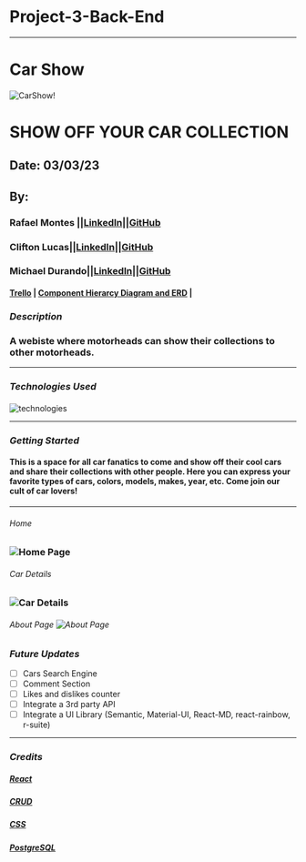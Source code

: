 # Project-3-Back-End

---

# Car Show

####

![CarShow!](https://www.legendaryautointeriors.com/wp-content/uploads/2019/07/LEGE-car-show-1.jpg)

# SHOW OFF YOUR CAR COLLECTION

## Date: 03/03/23

## By:

### Rafael Montes ||[LinkedIn](www.linkedin.com/in/rafael-montes-9040491a5)||[GitHub](https://github.com/RafaelIgnacioMontes)

### Clifton Lucas||[LinkedIn](https://www.linkedin.com/in/clifton-lucas-b80540121/)||[GitHub](https://github.com/Cliftonlucas1)

### Michael Durando||[LinkedIn](https://www.linkedin.com/in/michael-durando-101050138/)||[GitHub](https://github.com/mjdurando82)

#### [Trello](https://trello.com/b/6PQ2BLxZ/project-3) | [Component Hierarcy Diagram and ERD](https://lucid.app/lucidchart/e789625d-777c-4d90-9ac2-80ffac9c213c/edit?invitationId=inv_c83c37fc-a5f5-4493-a00d-a8cd281552c2&referringApp=slack&page=0_0#) |

### **_Description_**

### A webiste where motorheads can show their collections to other motorheads.

---

### **_Technologies Used_**

####

![technologies](https://camo.githubusercontent.com/c7cd26def93db19affeb8c6af3009fd15720ce38f6259e730699a305c676a820/68747470733a2f2f7777772e66726565636f646563616d702e6f72672f6e6577732f636f6e74656e742f696d616765732f73697a652f77323030302f323032302f30332f5045524e2e706e67)

---

### **_Getting Started_**

#### This is a space for all car fanatics to come and show off their cool cars and share their collections with other people. Here you can express your favorite types of cars, colors, models, makes, year, etc. Come join our cult of car lovers!

---

###### Home

### ![Home Page](https://media.discordapp.net/attachments/1080980866190282762/1083763879194140703/Screenshot_2023-03-10_at_9.50.31_AM.png?width=1410&height=804)

###### Car Details

### ![Car Details](https://media.discordapp.net/attachments/1080980866190282762/1083763384413069402/Screenshot_2023-03-10_at_9.28.35_AM.png?width=1160&height=1056)

###### About Page ![About Page](https://media.discordapp.net/attachments/1080980866190282762/1083763415933259826/Screenshot_2023-03-10_at_9.33.06_AM.png?width=1410&height=753)

### **_Future Updates_**

- [ ] Cars Search Engine
- [ ] Comment Section
- [ ] Likes and dislikes counter
- [ ] Integrate a 3rd party API
- [ ] Integrate a UI Library (Semantic, Material-UI, React-MD, react-rainbow, r-suite)

---

### **_Credits_**

##### [React](https://developer.mozilla.org/en-US/docs/Learn/Tools_and_testing/Client-side_JavaScript_frameworks/React_interactivity_filtering_conditional_rendering)

##### [CRUD](https://geeksforgeeks.com/)

##### [CSS](https://weekendprojects.dev/posts/which-responsive-media-query-breakpoints-should-you-use/)

##### [PostgreSQL](https://www.postgresql.org/)
